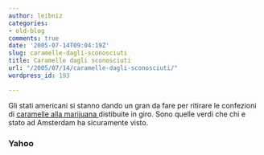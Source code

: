 ```yaml
---
author: leibniz
categories:
- old-blog
comments: true
date: '2005-07-14T09:04:19Z'
slug: caramelle-dagli-sconosciuti
title: Caramelle dagli sconosciuti
url: "/2005/07/14/caramelle-dagli-sconosciuti/"
wordpress_id: 193

---
```

Gli stati americani si stanno dando un gran da fare per ritirare le confezioni di [caramelle alla marijuana ](http://news.yahoo.com/s/nm/life_candydope_dc;_ylt=Ar4cs0Q7OfszQNIQSlKmgRLtiBIF;_ylu=X3oDMTBiMW04NW9mBHNlYwMlJVRPUCUl)distibuite in giro. Sono quelle verdi che chi e stato ad Amsterdam ha sicuramente visto.  



### Yahoo
